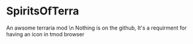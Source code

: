 # SpiritsOfTerra
An awsome terraria mod \n
Nothing is on the github, It's a requirment for having an icon in tmod browser
